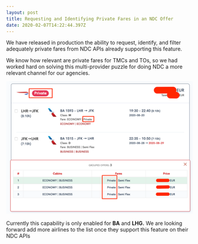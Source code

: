 ```yaml
---
layout: post
title: Requesting and Identifying Private Fares in an NDC Offer
date: 2020-02-07T14:22:44.397Z
---
```

We have released in production the ability to request, identify, and filter adequately private fares from NDC APIs already supporting this feature.

We know how relevant are private fares for TMCs and TOs, so we had worked hard on solving this multi-provider puzzle for doing NDC a more relevant channel for our agencies.

![AirGateway-Bookingpad-NDC-Booking-Tool-Private_Fares](/assets/uploads/AirGateway_NDC_Booking_Tool-Private-Fares-NDC.png "AirGateway-Bookingpad-NDC-Booking-Tool-Private_Fares")

Currently this capability is only enabled for **BA** and **LHG.** We are looking forward add more airlines to the list once they support this feature on their NDC APIs
